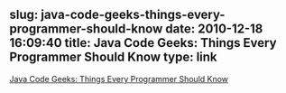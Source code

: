 slug: java-code-geeks-things-every-programmer-should-know
date: 2010-12-18 16:09:40
title: Java Code Geeks: Things Every Programmer Should Know
type: link
---

[Java Code Geeks: Things Every Programmer Should Know](http://www.javacodegeeks.com/2010/12/things-every-programmer-should-know.html)
